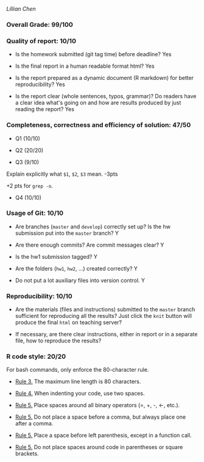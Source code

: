 *Lillian Chen*

### Overall Grade: 99/100

### Quality of report: 10/10

-   Is the homework submitted (git tag time) before deadline? Yes

-   Is the final report in a human readable format html? Yes

-   Is the report prepared as a dynamic document (R markdown) for better reproducibility? Yes

-   Is the report clear (whole sentences, typos, grammar)? Do readers have a clear idea what's going on and how are results produced by just reading the report? Yes

### Completeness, correctness and efficiency of solution: 47/50

- Q1 (10/10)

- Q2 (20/20)


- Q3 (9/10)

Explain explicitly what `$1`, `$2`, `$3` mean. -3pts 

+2 pts for `grep -o`.

- Q4 (10/10)
	    
### Usage of Git: 10/10

-   Are branches (`master` and `develop`) correctly set up? Is the hw submission put into the `master` branch? Y

-   Are there enough commits? Are commit messages clear? Y
          
-   Is the hw1 submission tagged? Y

-   Are the folders (`hw1`, `hw2`, ...) created correctly? Y
  
-   Do not put a lot auxiliary files into version control. Y


### Reproducibility: 10/10

-   Are the materials (files and instructions) submitted to the `master` branch sufficient for reproducing all the results? Just click the `knit` button will produce the final `html` on teaching server? 

-   If necessary, are there clear instructions, either in report or in a separate file, how to reproduce the results?

### R code style: 20/20

For bash commands, only enforce the 80-character rule.

-   [Rule 3.](https://google.github.io/styleguide/Rguide.xml#linelength) The maximum line length is 80 characters. 

-   [Rule 4.](https://google.github.io/styleguide/Rguide.xml#indentation) When indenting your code, use two spaces.

-   [Rule 5.](https://google.github.io/styleguide/Rguide.xml#spacing) Place spaces around all binary operators (=, +, -, &lt;-, etc.). 
	
-   [Rule 5.](https://google.github.io/styleguide/Rguide.xml#spacing) Do not place a space before a comma, but always place one after a comma. 

-   [Rule 5.](https://google.github.io/styleguide/Rguide.xml#spacing) Place a space before left parenthesis, except in a function call.

-   [Rule 5.](https://google.github.io/styleguide/Rguide.xml#spacing) Do not place spaces around code in parentheses or square brackets.
